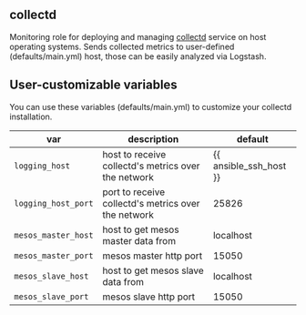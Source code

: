 ## collectd

Monitoring role for deploying and managing [collectd](https://collectd.org) service on host operating systems.
Sends collected metrics to user-defined (defaults/main.yml) host, those can be easily analyzed via Logstash.

## User-customizable variables

You can use these variables (defaults/main.yml) to customize your collectd installation.

| var | description | default |
|-----|-------------|---------|
|`logging_host`|host to receive collectd's metrics over the network| {{ ansible_ssh_host }}|
|`logging_host_port`|port to receive collectd's metrics over the network| 25826|
|`mesos_master_host`|host to get mesos master data from|localhost|
|`mesos_master_port`|mesos master http port|15050|
|`mesos_slave_host`|host to get mesos slave data from|localhost|
|`mesos_slave_port`|mesos slave http port|15050|
